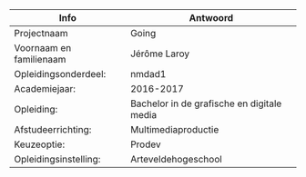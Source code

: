 |  Info  |  Antwoord     |
| ----- |    ----     |
| Projectnaam |    Going    |
| Voornaam en familienaam|    Jérôme Laroy    |
| Opleidingsonderdeel:|    nmdad1     |
| Academiejaar:|   2016-2017   |
| Opleiding: |    Bachelor in de grafische en digitale media   |
| Afstudeerrichting: |    Multimediaproductie    |
| Keuzeoptie:|    Prodev |
| Opleidingsinstelling: |   Arteveldehogeschool   |
